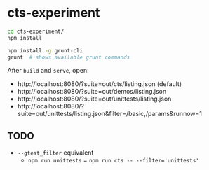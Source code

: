# cts-experiment

```sh
cd cts-experiment/
npm install

npm install -g grunt-cli
grunt  # shows available grunt commands
```

After `build` and `serve`, open:
* http://localhost:8080/?suite=out/cts/listing.json (default)
* http://localhost:8080/?suite=out/demos/listing.json
* http://localhost:8080/?suite=out/unittests/listing.json
* http://localhost:8080/?suite=out/unittests/listing.json&filter=/basic,/params&runnow=1

## TODO

* `--gtest_filter` equivalent
  * `npm run unittests` = `npm run cts -- --filter='unittests'`
